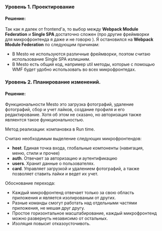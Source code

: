 ### Уровень 1. Проектирование

#### Решение: 
Так как я далек от frontend'a, то выбор между **Webpack Module Federation** и **Single SPA** достаточно сложен (про другие фреймворки для микрофронтенда я даже и не говорю ).
Я остановился на **Webpack Module Federation** по следующим причинам:

- В Mesto не используются различные фреймворки, поэтом считаю использование Single SPA излишним. 
- В Mesto есть общий код, например util методы, которые с помощью WMF будет удобно использовать во всех микрофронтедах.

### Уровень 2. Планирование изменений.
#### Решение:
Функциональности Mesto это загрузка фотографий, удаление фотографий, сбор и учет лайков, создание профиля и его редактирование. 
Хотя об этом не сказано, но авторизация также являентся такое функциональностью.

Метод реализации: компановка в Run time.

Считаю необходимым выделение следующих микрофронтендов:
- **host**. Единая точка входа, глобальные компоненты (навигация, меню, стили и прочее)
- **auth**. Отвечает за авторизацию и аутентификацию
- **users**. Хранит данные о пользователях.
- **card**. Управляет загрузкой и удалением фотографий, а также позволяет ставить лайки и ведет их учет.

Обоснование перехода:
- Каждый микрофронтенд отвечает только за свою область приложения и является изолированым от других.
- Разные команды смогут работать над отдельными частями приложения, не мешая друг другу.
- Простое горизонтальное масштабирование, каждый микрофронтенд можно развернуть независимо от остальных.
- Изоляция повысит отказоусточивоть.

 



